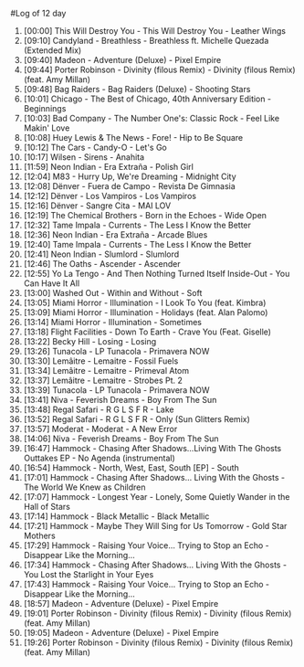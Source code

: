#Log of 12 day

1. [00:00] This Will Destroy You - This Will Destroy You - Leather Wings
1. [09:10] Candyland - Breathless - Breathless ft. Michelle Quezada (Extended Mix)
1. [09:40] Madeon - Adventure (Deluxe) - Pixel Empire
1. [09:44] Porter Robinson - Divinity (filous Remix) - Divinity (filous Remix) (feat. Amy Millan)
1. [09:48] Bag Raiders - Bag Raiders (Deluxe) - Shooting Stars
1. [10:01] Chicago - The Best of Chicago, 40th Anniversary Edition - Beginnings
1. [10:03] Bad Company - The Number One's: Classic Rock - Feel Like Makin' Love
1. [10:08] Huey Lewis & The News - Fore! - Hip to Be Square
1. [10:12] The Cars - Candy-O - Let's Go
1. [10:17] Wilsen - Sirens - Anahita
1. [11:59] Neon Indian - Era Extraña - Polish Girl
1. [12:04] M83 - Hurry Up, We're Dreaming - Midnight City
1. [12:08] Dënver - Fuera de Campo - Revista De Gimnasia
1. [12:12] Dënver - Los Vampiros - Los Vampiros
1. [12:16] Dënver - Sangre Cita - MAI LOV
1. [12:19] The Chemical Brothers - Born in the Echoes - Wide Open
1. [12:32] Tame Impala - Currents - The Less I Know the Better
1. [12:36] Neon Indian - Era Extraña - Arcade Blues
1. [12:40] Tame Impala - Currents - The Less I Know the Better
1. [12:41] Neon Indian - Slumlord - Slumlord
1. [12:46] The Oaths - Ascender - Ascender
1. [12:55] Yo La Tengo - And Then Nothing Turned Itself Inside-Out - You Can Have It All
1. [13:00] Washed Out - Within and Without - Soft
1. [13:05] Miami Horror - Illumination - I Look To You (feat. Kimbra)
1. [13:09] Miami Horror - Illumination - Holidays (feat. Alan Palomo)
1. [13:14] Miami Horror - Illumination - Sometimes
1. [13:18] Flight Facilities - Down To Earth - Crave You (Feat. Giselle)
1. [13:22] Becky Hill - Losing - Losing
1. [13:26] Tunacola - LP Tunacola - Primavera NOW
1. [13:30] Lemâitre - Lemaitre - Fossil Fuels
1. [13:34] Lemâitre - Lemaitre - Primeval Atom
1. [13:37] Lemâitre - Lemaitre - Strobes Pt. 2
1. [13:39] Tunacola - LP Tunacola - Primavera NOW
1. [13:41] Niva - Feverish Dreams - Boy From The Sun
1. [13:48] Regal Safari - R G L S F R - Lake
1. [13:52] Regal Safari - R G L S F R - Only (Sun Glitters Remix)
1. [13:57] Moderat - Moderat - A New Error
1. [14:06] Niva - Feverish Dreams - Boy From The Sun
1. [16:47] Hammock - Chasing After Shadows...Living With The Ghosts Outtakes EP - No Agenda (instrumental)
1. [16:54] Hammock - North, West, East, South [EP] - South
1. [17:01] Hammock - Chasing After Shadows... Living With the Ghosts - The World We Knew as Children
1. [17:07] Hammock - Longest Year - Lonely, Some Quietly Wander in the Hall of Stars
1. [17:14] Hammock - Black Metallic - Black Metallic
1. [17:21] Hammock - Maybe They Will Sing for Us Tomorrow - Gold Star Mothers
1. [17:29] Hammock - Raising Your Voice... Trying to Stop an Echo - Disappear Like the Morning…
1. [17:34] Hammock - Chasing After Shadows... Living With the Ghosts - You Lost the Starlight in Your Eyes
1. [17:43] Hammock - Raising Your Voice... Trying to Stop an Echo - Disappear Like the Morning…
1. [18:57] Madeon - Adventure (Deluxe) - Pixel Empire
1. [19:01] Porter Robinson - Divinity (filous Remix) - Divinity (filous Remix) (feat. Amy Millan)
1. [19:05] Madeon - Adventure (Deluxe) - Pixel Empire
1. [19:26] Porter Robinson - Divinity (filous Remix) - Divinity (filous Remix) (feat. Amy Millan)
